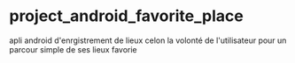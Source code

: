 # project_android_favorite_place
apli android d'enrgistrement de lieux celon la volonté de l'utilisateur pour un parcour simple de ses lieux favorie

